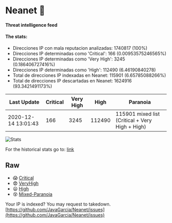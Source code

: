 # Neanet :hocho:
#### Threat intelligence feed
#### The stats:

- Direcciones IP con mala reputacion analizadas: 1740817 (100%)
- Direcciones IP determinadas como 'Critical':  166 (0.00953575246565%)
- Direcciones IP determinadas como 'Very High':  3245 (0.186406727416%)
- Direcciones IP determinadas como 'High':  112490 (6.46190840278)
- Total de direcciones IP indexadas en Neanet:  115901 (6.65785088266%)
- Total de direcciones IP descartadas en Neanet:  1624916 (93.3421491173%)

| Last Update | Critical | Very High | High | Paranoia |
| --- | --- | --- | --- | --- |
| 2020-12-14 13:01:43 | 166 | 3245 | 112490 | 115901 mixed list (Critical + Very High + High)|

![Stats](https://docs.google.com/spreadsheets/d/e/2PACX-1vSnaNMIXVabIpDJjufMlzH7poXnshF3mgd8Is1g9ytUEzVsP5my4Trn8f-xkoLLQ38xpL3HtmUexLo6/pubchart?oid=501124687&format=image)

For the historical stats go to: [link](/stats.csv)
## Raw
- :scream: [Critical](https://raw.githubusercontent.com/JavaGarcia/Neanet/master/blacklists/neanet_critical.txt)
- :fearful: [VeryHigh](https://raw.githubusercontent.com/JavaGarcia/Neanet/master/blacklists/neanet_veryHigh.txtt)
- :frowning: [High](https://raw.githubusercontent.com/JavaGarcia/Neanet/master/blacklists/neanet_high.txt)
- :dizzy_face: [Mixed-Paranoia](https://raw.githubusercontent.com/JavaGarcia/Neanet/master/blacklists/neanet_all.txt)


Your IP is indexed? You may request to takedown. [https://github.com/JavaGarcia/Neanet/issues](https://github.com/JavaGarcia/Neanet/issues)



















































































































































































































































































































































































































































































































































































































































































































































































































































































































































































































































































































































































































































































































































































































































































































































































































































































































































































































































































































































































































































































































































































































































































































































































































































































































































































































































































































































































































































































